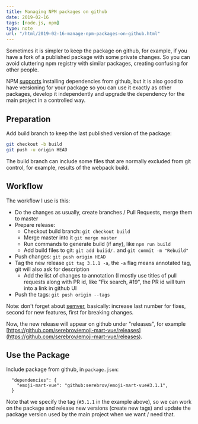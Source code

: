 ```yaml
---
title: Managing NPM packages on github
date: 2019-02-16
tags: [node.js, npm]
type: note
url: "/html/2019-02-16-manage-npm-packages-on-github.html"
---
```


Sometimes it is simpler to keep the package on github, for example, if you have a fork of a published package with some private changes.
So you can avoid cluttering npm registry with similar packages, creating confusing for other people.

NPM [supports](https://docs.npmjs.com/cli/install) installing dependencies from github, but it is also good to have versioning for your package so you can use it exactly as other packages, develop it independently and upgrade the dependency for the main project in a controlled way.

<!-- more -->

## Preparation

Add build branch to keep the last published version of the package:

```bash
git checkout -b build
git push -u origin HEAD
```

The build branch can include some files that are normally excluded from git control, for example, results of the webpack build.

## Workflow

The workflow I use is this:

- Do the changes as usually, create branches / Pull Requests, merge them to master
- Prepare release:
  - Checkout build branch: `git checkout build`
  - Merge master into it `git merge master`
  - Run commands to generate build (if any), like `npm run build`
  - Add build files to git: `git add buiid/.` and `git commit -m "Rebuild"`
- Push changes: `git push origin HEAD`
- Tag the new release `git tag 3.1.1 -a`, the `-a` flag means annotated tag, git will also ask for description
  - Add the list of changes to annotation (I mostly use titles of pull requests along with PR id, like "Fix search, #19", the PR id will turn into a link in github UI
- Push the tags: `git push origin --tags`

Note: don't forget about [semver](https://docs.npmjs.com/about-semantic-versioning), basically: increase last number for fixes, second for new features, first for breaking changes.

Now, the new release will appear on github under "releases", for example [https://github.com/serebrov/emoji-mart-vue/releases](https://github.com/serebrov/emoji-mart-vue/releases).

## Use the Package

Include package from github, in `package.json`:

```
  "dependencies": {
    "emoji-mart-vue": "github:serebrov/emoji-mart-vue#3.1.1",
  }
```

Note that we specify the tag (`#3.1.1` in the example above), so we can work on the package and release new versions (create new tags) and update the package version used by the main project when we want / need that.
